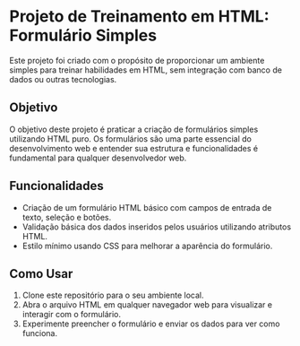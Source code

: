 # Projeto de Treinamento em HTML: Formulário Simples

Este projeto foi criado com o propósito de proporcionar um ambiente simples para treinar habilidades em HTML, sem integração com banco de dados ou outras tecnologias.

## Objetivo

O objetivo deste projeto é praticar a criação de formulários simples utilizando HTML puro. Os formulários são uma parte essencial do desenvolvimento web e entender sua estrutura e funcionalidades é fundamental para qualquer desenvolvedor web.

## Funcionalidades

- Criação de um formulário HTML básico com campos de entrada de texto, seleção e botões.
- Validação básica dos dados inseridos pelos usuários utilizando atributos HTML.
- Estilo mínimo usando CSS para melhorar a aparência do formulário.

## Como Usar

1. Clone este repositório para o seu ambiente local.
2. Abra o arquivo HTML em qualquer navegador web para visualizar e interagir com o formulário.
3. Experimente preencher o formulário e enviar os dados para ver como funciona.
